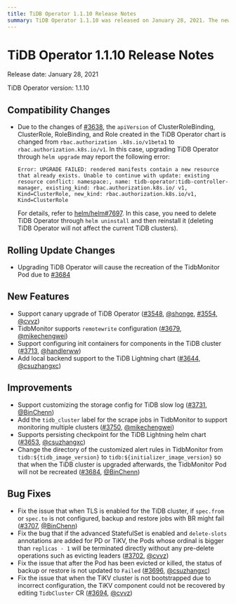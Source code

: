 ```yaml
---
title: TiDB Operator 1.1.10 Release Notes
summary: TiDB Operator 1.1.10 was released on January 28, 2021. The new version includes compatibility changes, rolling update changes, new features, improvements, and bug fixes. Some notable changes include the support for canary upgrade, `remotewrite` configuration for TidbMonitor, and customizing storage config for TiDB slow log. The update also fixes issues related to TLS-enabled backup and restore jobs, advanced StatefulSet, and recovery of TiKV component.
---
```


# TiDB Operator 1.1.10 Release Notes

Release date: January 28, 2021

TiDB Operator version: 1.1.10

## Compatibility Changes

- Due to the changes of [#3638](https://github.com/pingcap/tidb-operator/pull/3638), the `apiVersion` of ClusterRoleBinding, ClusterRole, RoleBinding, and Role created in the TiDB Operator chart is changed from `rbac.authorization .k8s.io/v1beta1` to `rbac.authorization.k8s.io/v1`. In this case, upgrading TiDB Operator through `helm upgrade` may report the following error:

     ```
     Error: UPGRADE FAILED: rendered manifests contain a new resource that already exists. Unable to continue with update: existing resource conflict: namespace:, name: tidb-operator:tidb-controller-manager, existing_kind: rbac.authorization.k8s.io/ v1, Kind=ClusterRole, new_kind: rbac.authorization.k8s.io/v1, Kind=ClusterRole
     ```

     For details, refer to [helm/helm#7697](https://github.com/helm/helm/issues/7697). In this case, you need to delete TiDB Operator through `helm uninstall` and then reinstall it (deleting TiDB Operator will not affect the current TiDB clusters).

## Rolling Update Changes

- Upgrading TiDB Operator will cause the recreation of the TidbMonitor Pod due to [#3684](https://github.com/pingcap/tidb-operator/pull/3684)

## New Features

- Support canary upgrade of TiDB Operator ([#3548](https://github.com/pingcap/tidb-operator/pull/3548), [@shonge](https://github.com/shonge), [#3554](https://github.com/pingcap/tidb-operator/pull/3554), [@cvvz](https://github.com/cvvz))
- TidbMonitor supports `remotewrite` configuration ([#3679](https://github.com/pingcap/tidb-operator/pull/3679), [@mikechengwei](https://github.com/mikechengwei))
- Support configuring init containers for components in the TiDB cluster ([#3713](https://github.com/pingcap/tidb-operator/pull/3713), [@handlerww](https://github.com/handlerww))
- Add local backend support to the TiDB Lightning chart ([#3644](https://github.com/pingcap/tidb-operator/pull/3644), [@csuzhangxc](https://github.com/csuzhangxc))

## Improvements

- Support customizing the storage config for TiDB slow log ([#3731](https://github.com/pingcap/tidb-operator/pull/3731), [@BinChenn](https://github.com/BinChenn))
- Add the `tidb_cluster` label for the scrape jobs in TidbMonitor to support monitoring multiple clusters ([#3750](https://github.com/pingcap/tidb-operator/pull/3750), [@mikechengwei](https://github.com/mikechengwei))
- Supports persisting checkpoint for the TiDB Lightning helm chart ([#3653](https://github.com/pingcap/tidb-operator/pull/3653), [@csuzhangxc](https://github.com/csuzhangxc))
- Change the directory of the customized alert rules in TidbMonitor from `tidb:${tidb_image_version}` to `tidb:${initializer_image_version}` so that when the TiDB cluster is upgraded afterwards, the TidbMonitor Pod will not be recreated ([#3684](https://github.com/pingcap/tidb-operator/pull/3684), [@BinChenn](https://github.com/BinChenn))

## Bug Fixes

- Fix the issue that when TLS is enabled for the TiDB cluster, if `spec.from` or `spec.to` is not configured, backup and restore jobs with BR might fail ([#3707](https://github.com/pingcap/tidb-operator/pull/3707), [@BinChenn](https://github.com/BinChenn))
- Fix the bug that if the advanced StatefulSet is enabled and `delete-slots` annotations are added for PD or TiKV, the Pods whose ordinal is bigger than `replicas - 1` will be terminated directly without any pre-delete operations such as evicting leaders ([#3702](https://github.com/pingcap/tidb-operator/pull/3702), [@cvvz](https://github.com/cvvz))
- Fix the issue that after the Pod has been evicted or killed, the status of backup or restore is not updated to `Failed` ([#3696](https://github.com/pingcap/tidb-operator/pull/3696), [@csuzhangxc](https://github.com/csuzhangxc))
- Fix the issue that when the TiKV cluster is not bootstrapped due to incorrect configuration, the TiKV component could not be recovered by editing `TidbCluster` CR ([#3694](https://github.com/pingcap/tidb-operator/pull/3694), [@cvvz](https://github.com/cvvz))
